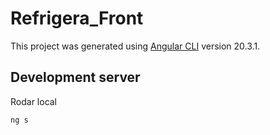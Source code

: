 # Refrigera_Front

This project was generated using [Angular CLI](https://github.com/angular/angular-cli) version 20.3.1.

## Development server

Rodar local

```bash
ng s
```
